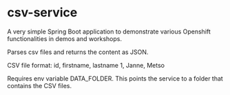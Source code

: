 # csv-service

A very simple Spring Boot application to demonstrate various Openshift functionalities in demos and workshops.

Parses csv files and returns the content as JSON.

CSV file format:
id, firstname, lastname
1, Janne, Metso

Requires env variable DATA_FOLDER. This points the service to a folder that contains the CSV files. 
